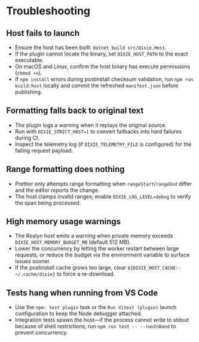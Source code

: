 # Troubleshooting

## Host fails to launch

- Ensure the host has been built: `dotnet build src/Dixie.Host`.
- If the plugin cannot locate the binary, set `DIXIE_HOST_PATH` to the exact executable.
- On macOS and Linux, confirm the host binary has execute permissions (`chmod +x`).
- If `npm install` errors during postinstall checksum validation, run `npm run build:host` locally and commit the refreshed `manifest.json` before publishing.

## Formatting falls back to original text

- The plugin logs a warning when it replays the original source.
- Run with `DIXIE_STRICT_HOST=1` to convert fallbacks into hard failures during CI.
- Inspect the telemetry log (if `DIXIE_TELEMETRY_FILE` is configured) for the failing request payload.

## Range formatting does nothing

- Prettier only attempts range formatting when `rangeStart`/`rangeEnd` differ and the editor reports the change.
- The host clamps invalid ranges; enable `DIXIE_LOG_LEVEL=debug` to verify the span being processed.

## High memory usage warnings

- The Roslyn host emits a warning when private memory exceeds `DIXIE_HOST_MEMORY_BUDGET_MB` (default 512 MB).
- Lower the concurrency by letting the worker restart between large requests, or reduce the budget via the environment variable to surface issues sooner.
- If the postinstall cache grows too large, clear `${DIXIE_HOST_CACHE:-~/.cache/dixie}` to force a re-download.

## Tests hang when running from VS Code

- Use the `npm: test plugin` task or the `Run Vitest (plugin)` launch configuration to keep the Node debugger attached.
- Integration tests spawn the host—if the process cannot write to stdout because of shell restrictions, run `npm run test -- --runInBand` to prevent concurrency.
